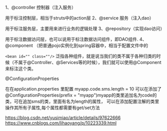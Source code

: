 1、@controller 控制器（注入服务）

用于标注控制层，相当于struts中的action层
2、@service 服务（注入dao）

用于标注服务层，主要用来进行业务的逻辑处理
3、@repository（实现dao访问）

用于标注数据访问层，也可以说用于标注数据访问组件，即DAO组件.
4、@component （把普通pojo实例化到spring容器中，相当于配置文件中的 

`<bean id="" class=""/>`
泛指各种组件，就是说当我们的类不属于各种归类的时候（不属于@Controller、@Services等的时候），我们就可以使用@Component来标注这个类。

@ConfigurationProperties 

在在application.properties 里配置
myapp.code.sms.length = 10
可以在添加了@ConfigurationProperties(prefix = "myapp")myapp的类里追加名为code的类，可在追加sms的类，里面有名为length的属性，
可以在添加配置注解的类里操作其所有子属性,每个属性都需要有get/set方法

https://blog.csdn.net/yusimiao/article/details/97622666
https://www.cnblogs.com/lihaoyang/p/10223339.html